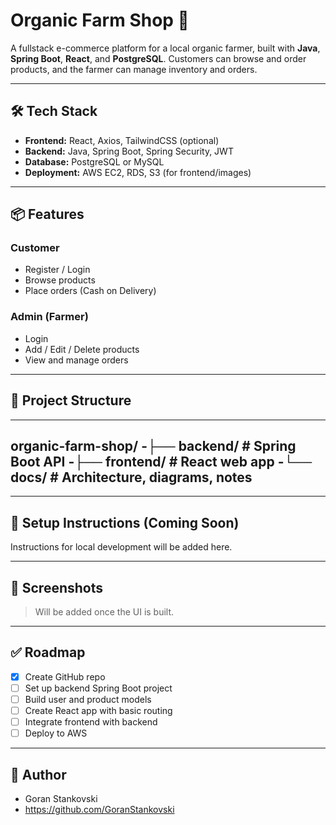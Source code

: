 # Organic Farm Shop 🌿

A fullstack e-commerce platform for a local organic farmer, built with **Java**, **Spring Boot**, **React**, and **PostgreSQL**. Customers can browse and order products, and the farmer can manage inventory and orders.

---

## 🛠 Tech Stack

- **Frontend:** React, Axios, TailwindCSS (optional)
- **Backend:** Java, Spring Boot, Spring Security, JWT
- **Database:** PostgreSQL or MySQL
- **Deployment:** AWS EC2, RDS, S3 (for frontend/images)

---

## 📦 Features

### Customer
- Register / Login
- Browse products
- Place orders (Cash on Delivery)

### Admin (Farmer)
- Login
- Add / Edit / Delete products
- View and manage orders

---

## 🚀 Project Structure

---
organic-farm-shop/
  -├── backend/      # Spring Boot API
  -├── frontend/     # React web app
  -└── docs/         # Architecture, diagrams, notes
---


---

## 🧪 Setup Instructions (Coming Soon)

Instructions for local development will be added here.

---

## 📸 Screenshots

> Will be added once the UI is built.

---

## ✅ Roadmap

- [x] Create GitHub repo
- [ ] Set up backend Spring Boot project
- [ ] Build user and product models
- [ ] Create React app with basic routing
- [ ] Integrate frontend with backend
- [ ] Deploy to AWS

---

## 👤 Author

- Goran Stankovski
- https://github.com/GoranStankovski
